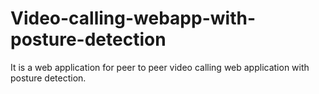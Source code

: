 # Video-calling-webapp-with-posture-detection
 It is a web application for peer to peer video calling web application with posture detection.
